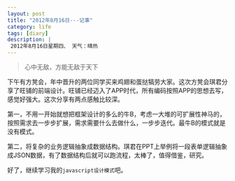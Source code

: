 ```yaml
---
layout: post
title: "2012年8月16日---记事"
category: life
tags: [diary]
description: |
 2012年8月16日星期四、 天气：晴热
---
```


> 心中无敌，方能无敌于天下

下午有方凳会，年中晋升的两位同学买来鸡翅和蛋挞犒劳大家。这次方凳会琪君分享了旺铺的前端设计。旺铺已经迈入了APP时代，所有编码按照APP的思想去写，感觉好强大。这次分享有两点感触比较深。

第一，不用一开始就想把框架设计的多么的牛B，考虑一大堆的可扩展性神马的，按照需求去一步步扩展，需求需要什么去做什么，一步步迭代。最牛B的模式就是没有模式。

第二，将复杂的业务逻辑抽象成数据结构。琪君在PPT上举例将一段表单逻辑抽象成JSON数据，有了数据结构后就可以跑流程，太棒了，值得借鉴，研究。


好了，继续学习我的```javascript设计模式```吧。